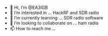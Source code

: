 - 👋 Hi, I’m @EA3IGB
- 👀 I’m interested in ... HackRF and SDR radio
- 🌱 I’m currently learning ... SDR radio software
- 💞️ I’m looking to collaborate on ... ham radio
- 📫 How to reach me ...

<!---
EA3IGB/EA3IGB is a ✨ special ✨ repository because its `README.md` (this file) appears on your GitHub profile.
You can click the Preview link to take a look at your changes.
--->
